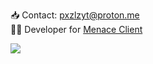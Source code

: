 📥 Contact: pxzlzyt@proton.me<br>
👨‍💻 Developer for [Menace Client](https://github.com/MenaceClient)

![](https://komarev.com/ghpvc/?username=pxzlz-ctrl&label=PAGE+VISITORS)
